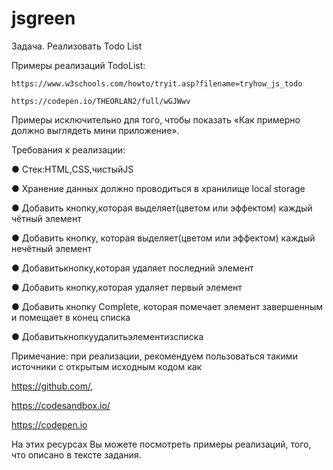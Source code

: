 # jsgreen
Задача. Реализовать Todo List

Примеры реализаций TodoList:

    https://www.w3schools.com/howto/tryit.asp?filename=tryhow_js_todo

    https://codepen.io/THEORLAN2/full/wGJWwv

Примеры исключительно для того, чтобы показать «Как примерно должно выглядеть мини приложение».

Требования к реализации:

● Стек:HTML,CSS,чистыйJS

● Хранение данных должно проводиться в хранилище local storage

● Добавить кнопку,которая выделяет(цветом или эффектом) каждый чётный элемент

● Добавить кнопку, которая выделяет(цветом или эффектом) каждый нечётный элемент

● Добавитькнопку,которая удаляет последний элемент

● Добавить кнопку,которая удаляет первый элемент

● Добавить кнопку Complete, которая помечает элемент завершенным и помещает в конец списка

● Добавитькнопкуудалитьэлементизсписка

Примечание: при реализации, рекомендуем пользоваться такими источники с открытым исходным кодом как

https://github.com/,

https://codesandbox.io/

https://codepen.io

На этих ресурсах Вы можете посмотреть примеры реализаций, того, что описано в тексте задания.
